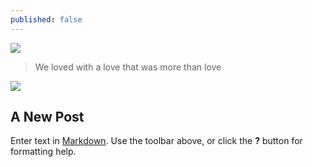 ```yaml
---
published: false
---
```


![](/media/wallpaper_51.jpg)

> We loved with a love that was more than love

![](/_posts/wallpaper_51.jpg)

## A New Post

Enter text in [Markdown](http://daringfireball.net/projects/markdown/). Use the toolbar above, or click the **?** button for formatting help.
